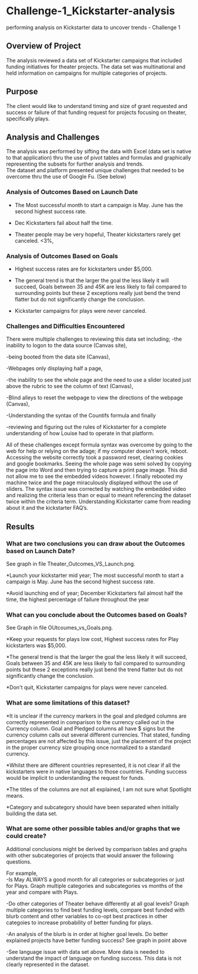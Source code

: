 # Challenge-1_Kickstarter-analysis
performing analysis on Kickstarter data to uncover trends - Challenge 1

## Overview of Project
The analysis reviewed a data set of Kickstarter campaigns that included funding initiatives for theater projects.   The data set was multinational and held information on campaigns for multiple categories of projects.   

## Purpose
The client would like to understand timing and size of grant requested and success or failure of that funding request for projects focusing on theater, specifically plays.

## Analysis and Challenges
The analysis was performed by sifting the data with Excel (data set is native to that application) thru the use of pivot tables and formulas and graphically representing the subsets for further analysis and trends.  
The dataset and platform presented unique challenges that needed to be overcome thru the use of Google Fu.  (See below)

### Analysis of Outcomes Based on Launch Date
* The Most successful month to start a campaign is May.  June has the second highest success rate.

* Dec Kickstarters fail about half the time.

* Theater people may be very hopeful, Theater kickstarters rarely get canceled. <3%,   

### Analysis of Outcomes Based on Goals
* Highest success rates are for kickstarters under $5,000.

* The general trend is that the larger the goal the less likely it will succeed,  Goals between 35 and 45K are less likely to fail compared to surrounding points but these 2 exceptions really just bend the trend flatter but do not significantly change the conclusion.

* Kickstarter campaigns for plays were never canceled.   

### Challenges and Difficulties Encountered
There were multiple challenges to reviewing this data set including;
-the inability to logon to the data source (Canvas site), 

-being booted from the data site (Canvas), 

-Webpages only displaying half a page, 

-the inability to see the whole page and the need to use a slider located just above the rubric to see the column of text (Canvas), 

-Blind alleys to reset the webpage to view the directions of the webpage (Canvas),  

-Understanding the syntax of the Countifs formula and finally 

-reviewing and figuring out the rules of Kickstarter for a complete understanding of how Louise had to operate in that platform.

All of these challenges except formula syntax was overcome by going to the web for help or relying on the adage; if my computer doesn’t work, reboot.  Accessing the website correctly took a password reset, clearing cookies and google bookmarks.  Seeing the whole page was semi solved by copying the page into Word and then trying to capture a print page image.   This did not allow me to see the embedded videos however.  I finally rebooted my machine twice and the page miraculously displayed without the use of sliders.
The syntax issue was corrected by watching the embedded video and realizing the criteria less than or equal to meant referencing the dataset twice within the criteria term.
Understanding Kickstarter came from reading about it and the kickstarter FAQ’s.

## Results
### What are two conclusions you can draw about the Outcomes based on Launch Date?
See graph in file Theater_Outcomes_VS_Launch.png.

*Launch your kickstarter mid year; The most successful month to start a campaign is May.  June has the second highest success rate.

*Avoid launching end of year; December Kickstarters fail almost half the time, the highest percentage of failure throughout the year

### What can you conclude about the Outcomes based on Goals?
See Graph in file OUtcoumes_vs_Goals.png.

*Keep your requests for plays low cost, Highest success rates for Play kickstarters was $5,000.   

*The general trend is that the larger the goal the less likely it will succeed,  Goals between 35 and 45K are less likely to fail compared to surrounding points but these 2 exceptions really just bend the trend flatter but do not significantly change the conclusion.

*Don't quit, Kickstarter campaigns for plays were never canceled. 

### What are some limitations of this dataset?
*It is unclear if the currency markers in the goal and pledged columns are correctly represented in comparison to the currency called out in the Currency column.  Goal and Pledged columns all have $ signs but the currency column calls out several different currencies.  That stated, funding percentages are not affected by this issue, just the placement of the project in the proper currency size grouping once normalized to a standard currency.

*Whilst there are different countries represented, it is not clear if all the kickstarters were in native languages to those countries.   Funding success would be implicit to understanding the request for funds.  

*The titles of the columns are not all explained, I am not sure what Spotlight means.

*Category and subcategory should have been separated when initially building the data set.

### What are some other possible tables and/or graphs that we could create?
Additional conclusions might be derived by comparison tables and graphs with other subcategories of projects that would answer the following questions.  

For  example,  
-Is May ALWAYS a good month for all categories or subcategories or just for Plays.  Graph multiple categories and subcategories vs months of the year and compare with Plays.

-Do other categories of Theater behave differently at all goal levels?  Graph multiple categories to find best funding levels, compare best funded with blurb content and other variables to co-opt best practices in other categoies to increase probability of better funding for plays.

-An analysis of the blurb is in order at higher goal levels.   Do better explained projects have better funding success?   See graph in point above 

-See language issue with data set above.  More data is needed to understand the impact of language on funding success.   This data is not clearly represented in the dataset.
